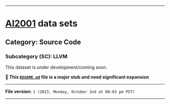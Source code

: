 
***

# [AI2001](https://github.com/seanpm2001/AI2001/) data sets

## Category: Source Code

### Subcategory (SC): LLVM

This dataset is under development/coming soon.

**🌱️ This [`README.md`](/README.md) file is a major stub and need significant expansion**

***

**File version:** `1 (2023, Monday, October 2nd at 08:03 pm PST)`

***
